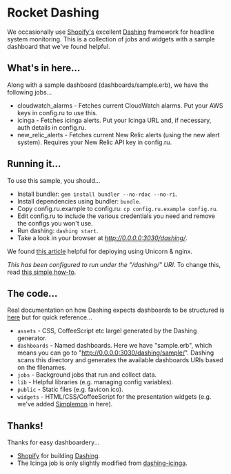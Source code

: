 # Rocket DashingWe occasionally use [Shopify's](https://www.shopify.com/) excellent [Dashing](http://dashing.io/) framework for headline system monitoring.This is a collection of jobs and widgets with a sample dashboard that we've found helpful.## What's in here...Along with a sample dashboard (dashboards/sample.erb), we have the following jobs... * cloudwatch_alarms - Fetches current CloudWatch alarms. Put your AWS keys in config.ru to use this. * icinga - Fetches icinga alerts. Put your Icinga URL and, if necessary, auth details in config.ru. * new_relic_alerts - Fetches current New Relic alerts (using the new alert system). Requires your New Relic API key in config.ru.## Running it...To use this sample, you should... * Install bundler: `gem install bundler --no-rdoc --no-ri`. * Install dependencies using bundler: `bundle`. * Copy config.ru.example to config.ru: `cp config.ru.example config.ru`. * Edit config.ru to include the various credentials you need and remove the configs you won't use. * Run dashing: `dashing start`. * Take a look in your browser at *http://0.0.0.0:3030/dashing/*.We found [this article](https://www.digitalocean.com/community/tutorials/how-to-deploy-rails-apps-using-unicorn-and-nginx-on-centos-6-5) helpful for deploying using Unicorn & nginx.*This has been configured to run under the "/dashing/" URI*. To change this, read [this simple how-to](https://github.com/Shopify/dashing/wiki/How-To%3A-Run-dashing-on-a-sub-path).## The code...Real documentation on how Dashing expects dashboards to be structured is [here](http://dashing.io/#setup) but for quick reference...  * `assets` - CSS, CoffeeScript etc largel generated by the Dashing generator. * `dashboards` - Named dashboards. Here we have "sample.erb", which means you can go to "http://0.0.0.0:3030/dashing/sample/". Dashing scans this directory and generates the available dashboards URIs based on the filenames. * `jobs` - Background jobs that run and collect data. * `lib` - Helpful libraries (e.g. managing config variables). * `public` - Static files (e.g. favicon.ico). * `widgets` - HTML/CSS/CoffeeScript for the presentation widgets (e.g. we've added [Simplemon](https://github.com/roidelapluie/dashing-scripts/tree/master/widgets/simplemon) in here).## Thanks!Thanks for easy dashboardery... * [Shopify](https://www.shopify.com/) for building [Dashing](http://dashing.io/). * The Icinga job is only slightly modified from [dashing-icinga](https://github.com/lazyfrosch/dashing-icinga).